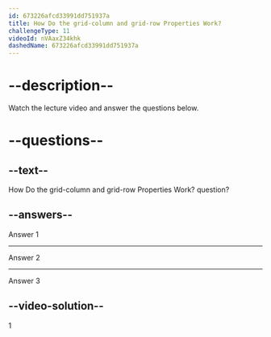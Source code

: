 ```yaml
---
id: 673226afcd33991dd751937a
title: How Do the grid-column and grid-row Properties Work?
challengeType: 11
videoId: nVAaxZ34khk
dashedName: 673226afcd33991dd751937a
---
```


# --description--

Watch the lecture video and answer the questions below.

# --questions--

## --text--

How Do the grid-column and grid-row Properties Work? question?

## --answers--

Answer 1

---

Answer 2

---

Answer 3

## --video-solution--

1
